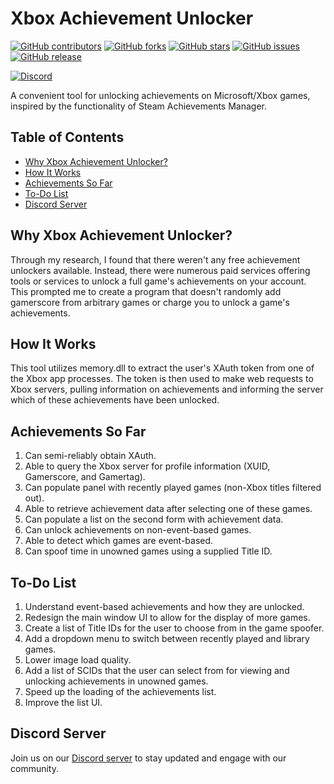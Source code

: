 # Xbox Achievement Unlocker
[![GitHub contributors][contributors-badge]][contributors-url]
[![GitHub forks][forks-badge]][forks-url]
[![GitHub stars][stars-badge]][stars-url]
[![GitHub issues][issues-badge]][issues-url]
[![GitHub release][release-badge]][release-url]

[![Discord][discord-id]][discord-invite]

A convenient tool for unlocking achievements on Microsoft/Xbox games, inspired by the functionality of Steam Achievements Manager.

## Table of Contents
- [Why Xbox Achievement Unlocker?](#why-xbox-achievement-unlocker)
- [How It Works](#how-it-works)
- [Achievements So Far](#achievements-so-far)
- [To-Do List](#to-do-list)
- [Discord Server](#discord-server)

## Why Xbox Achievement Unlocker?
Through my research, I found that there weren't any free achievement unlockers available. Instead, there were numerous paid services offering tools or services to unlock a full game's achievements on your account. This prompted me to create a program that doesn't randomly add gamerscore from arbitrary games or charge you to unlock a game's achievements.

## How It Works
This tool utilizes memory.dll to extract the user's XAuth token from one of the Xbox app processes. The token is then used to make web requests to Xbox servers, pulling information on achievements and informing the server which of these achievements have been unlocked.

## Achievements So Far
1. Can semi-reliably obtain XAuth.
2. Able to query the Xbox server for profile information (XUID, Gamerscore, and Gamertag).
3. Can populate panel with recently played games (non-Xbox titles filtered out).
4. Able to retrieve achievement data after selecting one of these games.
5. Can populate a list on the second form with achievement data.
6. Can unlock achievements on non-event-based games.
7. Able to detect which games are event-based.
8. Can spoof time in unowned games using a supplied Title ID.

## To-Do List
1. Understand event-based achievements and how they are unlocked.
2. Redesign the main window UI to allow for the display of more games.
3. Create a list of Title IDs for the user to choose from in the game spoofer.
4. Add a dropdown menu to switch between recently played and library games.
5. Lower image load quality.
6. Add a list of SCIDs that the user can select from for viewing and unlocking achievements in unowned games.
7. Speed up the loading of the achievements list.
8. Improve the list UI.

## Discord Server
Join us on our [Discord server][discord-invite] to stay updated and engage with our community.

[contributors-badge]: https://img.shields.io/github/contributors/ItsLogic/Xbox-Achievement-Unlocker?style=for-the-badge
[contributors-url]: https://github.com/ItsLogic/Xbox-Achievement-Unlocker/graphs/contributors
[forks-badge]: https://img.shields.io/github/forks/ItsLogic/Xbox-Achievement-Unlocker?style=for-the-badge
[forks-url]: https://github.com/ItsLogic/Xbox-Achievement-Unlocker/network/members
[stars-badge]: https://img.shields.io/github/stars/ItsLogic/Xbox-Achievement-Unlocker?style=for-the-badge
[stars-url]: https://github.com/ItsLogic/Xbox-Achievement-Unlocker/stargazers
[issues-badge]: https://img.shields.io/github/issues/ItsLogic/Xbox-Achievement-Unlocker?style=for-the-badge
[issues-url]: https://github.com/ItsLogic/Xbox-Achievement-Unlocker/issues
[release-badge]: https://img.shields.io/github/v/release/ItsLogic/Xbox-Achievement-Unlocker?style=for-the-badge
[release-url]: https://github.com/ItsLogic/Xbox-Achievement-Unlocker/releases
[discord-id]: https://img.shields.io/discord/1013602813093359657?logo=discord&style=for-the-badge
[discord-invite]: https://discord.gg/ugDvSw7cns